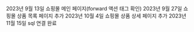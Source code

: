 2023년 9월 13일 쇼핑몰 메인 페이지(forward 액션 태그 확인)
2023년 9월 27일 쇼핑몰 상품 목록 페이지 추가
2023년 10월 4일 쇼핑몰 상품 상세 페이지 추가
2023년 11월 15일 sql 연결 완료